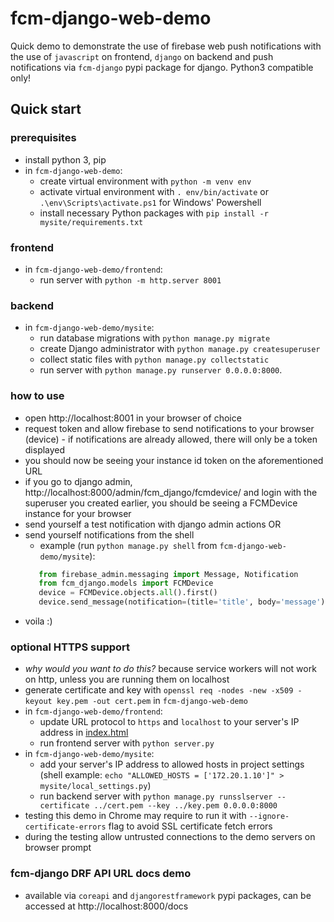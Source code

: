 # fcm-django-web-demo

Quick demo to demonstrate the use of firebase web push notifications with the use of `javascript` on frontend, `django` on backend and push notifications via `fcm-django` pypi package for django.
Python3 compatible only!

## Quick start

### prerequisites
- install python 3, pip
- in `fcm-django-web-demo`:
  - create virtual environment with `python -m venv env`
  - activate virtual environment with `. env/bin/activate` or `.\env\Scripts\activate.ps1` for Windows' Powershell
  - install necessary Python packages with `pip install -r mysite/requirements.txt`

### frontend
- in `fcm-django-web-demo/frontend`:
  - run server with `python -m http.server 8001`

### backend
- in `fcm-django-web-demo/mysite`:
  - run database migrations with `python manage.py migrate`
  - create Django administrator with `python manage.py createsuperuser`
  - collect static files with `python manage.py collectstatic`
  - run server with `python manage.py runserver 0.0.0.0:8000`.

### how to use
- open http://localhost:8001 in your browser of choice
- request token and allow firebase to send notifications to your browser (device) - if notifications are already allowed, there will only be a token displayed
- you should now be seeing your instance id token on the aforementioned URL
- if you go to django admin, http://localhost:8000/admin/fcm_django/fcmdevice/ and login with the superuser you created earlier, you should be seeing a FCMDevice instance for your browser
- send yourself a test notification with django admin actions OR
- send yourself notifications from the shell
    - example (run `python manage.py shell` from `fcm-django-web-demo/mysite`):
    ```python
	   from firebase_admin.messaging import Message, Notification
	   from fcm_django.models import FCMDevice
	   device = FCMDevice.objects.all().first()
	   device.send_message(notification=(title='title', body='message'))
    ```
- voila :)

### optional HTTPS support
- *why would you want to do this?* because service workers will not work on http, unless you are running them on localhost
- generate certificate and key with `openssl req -nodes -new -x509 -keyout key.pem -out cert.pem` in `fcm-django-web-demo`
- in `fcm-django-web-demo/frontend`:
  - update URL protocol to `https` and `localhost` to your server's IP address in [index.html](https://github.com/xtrinch/fcm-django-web-demo/blob/b8d552830de2b5d82e2d3f787e98d160160c0844/frontend/index.html#L194)
  - run frontend server with `python server.py` 
- in `fcm-django-web-demo/mysite`:
  - add your server's IP address to allowed hosts in project settings (shell example: `echo "ALLOWED_HOSTS = ['172.20.1.10']" > mysite/local_settings.py`)
  - run backend server with `python manage.py runsslserver --certificate ../cert.pem --key ../key.pem 0.0.0.0:8000`
- testing this demo in Chrome may require to run it with `--ignore-certificate-errors` flag to avoid SSL certificate fetch errors
- during the testing allow untrusted connections to the demo servers on browser prompt

### fcm-django DRF API URL docs demo

- available via `coreapi` and `djangorestframework` pypi packages, can be accessed at http://localhost:8000/docs
